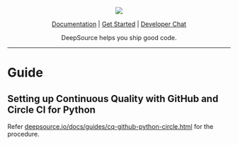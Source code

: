 <p align="center">
  <img src="https://deepsource.io/images/logo-wordmark-dark.svg" />
</p>

<p align="center">
  <a href="https://deepsource.io/docs">Documentation</a> |
  <a href="https://deepsource.io/signup">Get Started</a> |
  <a href="https://gitter.im/deepsourcelabs/lobby?utm_source=share-link&utm_medium=link&utm_campaign=share-link">Developer Chat</a>
</p>

<p align="center">
  DeepSource helps you ship good code.
</p>

</p>

---

# Guide

## Setting up Continuous Quality with GitHub and Circle CI for Python

Refer [deepsource.io/docs/guides/cq-github-python-circle.html](https://deepsource.io/docs/guides/cq-github-python-circle.html) for the procedure.
